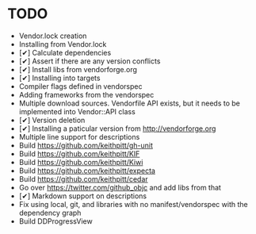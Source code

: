 # TODO

* Vendor.lock creation
* Installing from Vendor.lock
* [✔] Calculate dependencies
* [✔] Assert if there are any version conflicts
* [✔] Install libs from vendorforge.org
* [✔] Installing into targets
* Compiler flags defined in vendorspec
* Adding frameworks from the vendorspec
* Multiple download sources. Vendorfile API exists, but it needs to be
  implemented into Vendor::API class
* [✔] Version deletion
* [✔] Installing a paticular version from http://vendorforge.org
* Multiple line support for descriptions
* Build https://github.com/keithpitt/gh-unit
* Build https://github.com/keithpitt/KIF
* Build https://github.com/keithpitt/Kiwi
* Build https://github.com/keithpitt/expecta
* Build https://github.com/keithpitt/cedar
* Go over https://twitter.com/github_objc and add libs from that
* [✔] Markdown support on descriptions
* Fix using local, git, and libraries with no manifest/vendorspec with
  the dependency graph
* Build DDProgressView

